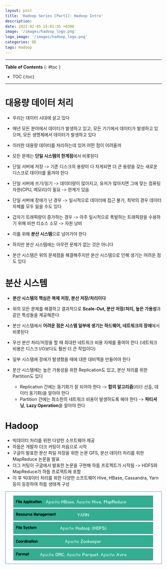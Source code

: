 ```yaml
---
layout: post
title: 'Hadoop Series [Part1]: Hadoop Intro'
description: 
date: 2022-02-05 15:01:35 +0300
image: '/images/hadoop_logo.png'
logo_image: '/images/hadoop_logo.png'
categories: DE
tags: Hadoop
---
```

---

**Table of Contents**
{: #toc }
*  TOC
{:toc}

---

# 대용량 데이터 처리

- 우리는 데이터 시대에 살고 있다
- 매년 모든 분야에서 데이터가 발생하고 있고, 모든 기기에서 데이터가 발생하고 있으며, 모든 생명체에서 데이터가 발생하고 있다


- 이러한 대용량 데이터를 처리하는데 있어 어떤 점이 어려울까
- 모든 문제는 **단일 시스템의 한계점**에서 비롯된다
- 단일 서버에 저장 -> 기존 디스크의 용량이 다 차게되면 더 큰 용량을 갖는 새로운 디스크로 데이터를 옮겨야 한다
- 단일 서버에 쓰기/읽기 -> 데이터량이 많아지고, 유저가 많아지면 그에 맞는 컴퓨팅 자원(CPU, 메모리)이 필요 -> 한계가 있음
- 단일 서버에 장애가 난 경우 -> 일시적으로 데이터에 접근 불가, 최악의 경우 데이터 자체를 모두 잃을 수도 있다
- 갑자기 트래픽량이 증가하는 경우 -> 아주 일시적으로 폭발하는 트래픽량을 수용하기 위해 비싼 리소스 소모 -> 자원 낭비

- 이를 위해 **분산 시스템**으로 넘어가야 한다
- 하지만 분산 시스템에는 아무런 문제가 없는 것은 아니다
- 분산 시스템은 위의 문제점을 해결해주지만 분산 시스템으로 인해 생기는 어려운 점도 있다

# 분산 시스템

- **분산 시스템의 핵심은 복제 저장, 분산 저장/처리이다**
- 위의 모든 문제를 해결하고 결과적으로 **Scale-Out, 분산 저장/처리, 높은 가용성**과 같은 특성들을 제공해준다


- 분산 시스템에서 **어려운 점은 시스템 일부에 생기는 하드웨어, 네트워크의 장애**에서 비롯된다
- 우선 분산 처리/저장을 할 때 최대한 네트워크 비용 자체를 줄여야 한다 (네트워크 비용은 디스크 I/O보다도 훨씬 더 큰 작업이다)
- 일부 시스템에 장애가 발생했을 때에 대한 대비책을 만들어야 한다
- 분산 시스템에는 높은 가용성을 위한 Replication도 있고, 분산 처리를 위한 Partition도 있다
  - Replication 간에는 동기화가 잘 되어야 한다 -> **합의 알고리즘**(리더 선출, 데이터 동기화)을 알아야 한다
  - Partition 간에는 최소한의 네트워크 비용이 발생하도록 해야 한다 -> **파티셔닝**, **Lazy Operation**을 알아야 한다

# Hadoop

- 빅데이터 처리를 위한 다양한 소프트웨어 제공
- 하둡은 개발자 더크 커팅이 처음으로 시작
- 구글이 발표한 분산 파일 저장을 위한 논문 GFS, 분산 데이터 처리를 위한 MapReduce 논문을 발표
- 더그 커팅이 구글에서 발표한 논문을 구현해 하둡 프로젝트가 시작됨 -> HDFS와 MapReduce가 하둡 프로젝트에 포함
- 이 후 빅데이터 처리를 위한 다양한 소프트웨어 Hive, HBase, Cassandra, Yarn 등이 등장하여 하둡 생태계 구성

![](/images/hadoop_1.png)



